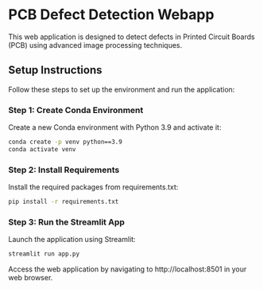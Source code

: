 # PCB Defect Detection Webapp

This web application is designed to detect defects in Printed Circuit Boards (PCB) using advanced image processing techniques.

## Setup Instructions

Follow these steps to set up the environment and run the application:

### Step 1: Create Conda Environment

Create a new Conda environment with Python 3.9 and activate it:

```bash
conda create -p venv python==3.9
conda activate venv
```
### Step 2: Install Requirements

Install the required packages from requirements.txt:

```bash
pip install -r requirements.txt
```

### Step 3: Run the Streamlit App
Launch the application using Streamlit:

```bash
streamlit run app.py

```
Access the web application by navigating to http://localhost:8501 in your web browser.

